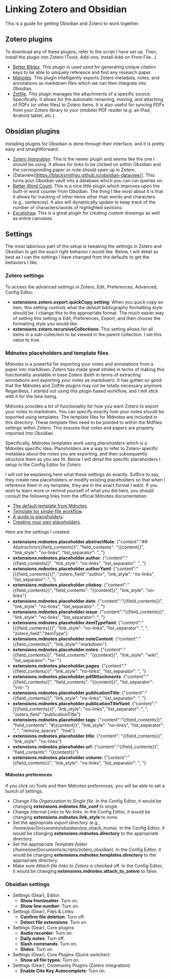 # Linking Zotero and Obsidian

This is a guide for getting Obsidian and Zotero to work together.

## Zotero plugins

To download any of these plugins, refer to the script I have set up. Then, install the plugin into Zotero (Tools, Add-ons, Install Add-on From File...).

* [Better Bibtex](https://retorque.re/zotero-better-bibtex/). This plugin is used used for generating unique citation keys to be able to uniquely reference and find any research paper.
* [Mdnotes](https://argentinaos.com/zotero-mdnotes/). This plugin intelligently exports Zotero metadata, notes, and annotations as markdown files which we can then integrate into Obsidian.
* [Zotfile](http://zotfile.com/). This plugin manages the attachments of a specific source. Specifically, it allows for the automatic renaming, moving, and attaching of PDFs (or other files) to Zotero items. It is also useful for syncing PDFs from your Zotero library to your (mobile) PDF reader (e.g. an iPad, Android tablet, etc.).

## Obsidian plugins

Installing plugins for Obsidian is done through their interface, and it is pretty easy and straightforward.

* [Zotero Integration](https://github.com/mgmeyers/obsidian-zotero-integration). This is the newer plugin and seems like the one I should be using. It allows for links to be clicked on within Obsidian and the corresponding paper or note should open up in Zotero.
* [Dataview][https://blacksmithgu.github.io/obsidian-dataview/]. This turns your Obsidian vault into a database which you can run queries on.
* [Better Word Count](https://github.com/lukeleppan/better-word-count). This is a nice little plugin which improves upon the built-in word counter from Obsidian. The thing I like most about it is that it allows for tracking of other items other than words and characters (e.g., sentences). It also will dynamically update to keep track of the number of characters/words of highlighted sections.
* [Excalidraw](https://github.com/zsviczian/obsidian-excalidraw-plugin). This is a great plugin for creating custom drawings as well as entire canvases.

## Settings

The most laborious part of the setup is tweaking the settings in Zotero and Obsidian to get the exact right behavior I would like. Below, I will detail as best as I can the settings I have changed from the defaults to get the behaviors I like.

### Zotero settings

To access the advanced settings in Zotero, Edit, Preferences, Advanced, Config Editor.

* **extensions.zotero.export.quickCopy.setting**: When you *quick copy* an item, this setting controls what the default bibliography formatting style should be. I change this to the appropriate format. The much easier way of setting this setting is Edit, Preferences, Export, and then choose the formatting style you would like.
* **extensions.zotero.recursiveCollections**: This setting allows for all items in a sub-collection to be viewed in the parent collection. I set this value to true.

### Mdnotes placeholders and template files

Mdnotes is a powerful for exporting your notes and annotations from a paper into markdown. Zotero has made great strides in terms of making this functionality available in base Zotero (both in terms of extracting annotations and exporting your notes as markdown). It has gotten so good that the Mdnotes and Zotfile plugins may not be totally necessary anymore. Regardless, I started out using this plugin based workflow, and I will stick with it for the time being.

Mdnotes provides a lot of functionality for how you want Zotero to export your notes to markdown. You can specify exactly how your notes should be exported using templates. The template files for Mdnotes are included in this directory. These template files need to be pointed to within the Mdfiles settings within Zotero. This ensures that notes and papers are properly imported into Obsidian.

Specifically, Mdnotes templates work using *placeholders* which is a Mdnotes specific idea. Placeholders are a way to refer to Zotero-specific metadata about the notes you are exporting, and then subsequently structure them as you see fit. Below I will detail the specific placeholders I setup in the Config Editor for Zotero.

I will not be explaining here what these settings do exactly. Suffice to say, they create new placeholders or modify existing placeholders so that when I reference them in my template, they are in the exact format I want. If you wish to learn more or remind yourself of what you did here, you should consult the following links from the official Mdnotes documentation:

* [The default template from Mdnotes](https://argentinaos.com/zotero-mdnotes/docs/advanced/templates/defaults/).
* [Template for single-file workflow](https://argentinaos.com/zotero-mdnotes/docs/advanced/templates/single-file).
* [A guide to placeholders](https://argentinaos.com/zotero-mdnotes/docs/advanced/placeholders/).
* [Creating your own placeholders](https://argentinaos.com/zotero-mdnotes/docs/advanced/formatting/).

Here are the settings I created:

* **extensions.mdnotes.placeholder.abstractNote**: {"content":"## Abstract\n\n{{field_contents}}", "field_contents": "{{content}}", "link_style": "no-links", "list_separator": ", "}
* **extensions.mdnotes.placeholder.author**: {"content":"{{field_contents}}", "link_style": "no-links", "list_separator": ", "}
* **extensions.mdnotes.placeholder.authorYaml**: {"content":"[{{field_contents}}]", "zotero_field":"author", "link_style": "no-links", "list_separator": ", "}
* **extensions.mdnotes.placeholder.citekey**: {"content":"{{field_contents}}", "field_contents": "{{content}}", "link_style": "no-links"}
* **extensions.mdnotes.placeholder.date**: {"content":"{{field_contents}}", "link_style": "no-links", "list_separator": ", "}
* **extensions.mdnotes.placeholder.issue**: {"content":"{{field_contents}}", "link_style": "no-links", "list_separator": ", "}
* **extensions.mdnotes.placeholder.itemTypeYaml**: {"content":"[{{field_contents}}]", "link_style": "no-links", "list_separator": ", ", "zotero_field":"itemType"}
* **extensions.mdnotes.placeholder.noteContent**: {"content":"{{field_contents}}", "link_style":"markdown"}
* **extensions.mdnotes.placeholder.notes**: {"content":"{{field_contents}}", "field_contents": "{{content}}", "link_style": "wiki", "list_separator": "\n- "}
* **extensions.mdnotes.placeholder.pages**: {"content":"{{field_contents}}", "link_style": "no-links", "list_separator": ", "}
* **extensions.mdnotes.placeholder.pdfAttachments**: {"content":"{{field_contents}}", "field_contents": "{{content}}", "list_separator": "\n\t- "}
* **extensions.mdnotes.placeholder.publicationTitle**: {"content":"{{field_contents}}", "link_style": "no-links", "list_separator": ", "}
* **extensions.mdnotes.placeholder.publicationTitleYaml**: {"content":"[{{field_contents}}]", "link_style": "no-links", "list_separator": ", ", "zotero_field":"publicationTitle"}
* **extensions.mdnotes.placeholder.tags**: {"content":"{{field_contents}}", "field_contents": "#{{content}}", "link_style": "no-links", "list_separator": ", ", "remove_spaces": "true"}
* **extensions.mdnotes.placeholder.title**: {"content": "{{field_contents}}", "link_style": "no-links"}
* **extensions.mdnotes.placeholder.url**: {"content":"{{field_contents}}", "field_contents": "{{content}}"}
* **extensions.mdnotes.placeholder.volume**: {"content":"{{field_contents}}", "link_style": "no-links", "list_separator": ", "}

#### Mdnotes preferences

If you click on Tools and then Mdnotes preferences, you will be able to set a bunch of settings.

* Change *File Organization* to *Single file*. In the Config Editor, it would be changing **extensions.mdnotes.file_conf** to single.
* Change *Internal Links* to *No links*. In the Config Editor, it would be changing **extensions.mdnotes.link_style** to none.
* Set the appropriate *export directory* (e.g., /home/joe/Documents/obsidian/joe_shack_home). In the Config Editor, it would be changing **extensions.mdnotes.directory** to the appropriate directory.
* Set the appropriate *Template folder* (/home/joe/Documents/scripts/zotero_obsidian). In the Config Editor, it would be changing **extensions.mdnotes.templates.directory** to the appropriate directory.
* Make sure *Attach file links to Zotero* is checked off. In the Config Editor, it would be changing **extensions.mdnotes.attach_to_zotero** to false.

### Obsidian settings

* Settings (Gear), Editor:
  * **Show frontmatter**: Turn on.
  * **Show line number**: Turn on.
* Settings (Gear), Files & Links:
  * **Confirm file deletion**: Turn off.
  * **Detect file extensions**: Turn on.
* Settings (Gear), Core plugins:
  * **Audio recorder**: Turn on.
  * **Daily notes**: Turn off.
  * **Slash commands**: Turn on.
  * **Slides**: Turn on.
* Settings (Gear), Core Plugins (Quick switcher):
  * **Show all file types**: Turn on.
* Settings (Gear), Community Plugins (Zotero Integration):
  * **Enable Cite Key Autocomplete**: Turn on.
